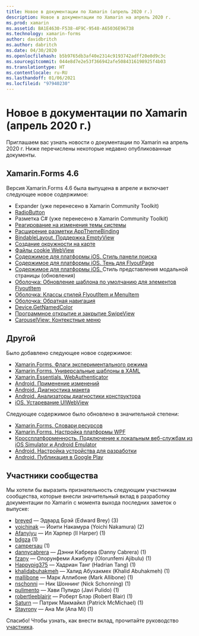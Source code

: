 ```yaml
---
title: Новое в документации по Xamarin (апрель 2020 г.)
description: Новое в документации по Xamarin на апрель 2020 г.
ms.prod: xamarin
ms.assetid: BA1E4630-F538-4F9C-9548-A65036E96738
ms.technology: xamarin-forms
author: davidbritch
ms.author: dabritch
ms.date: 04/30/2020
ms.openlocfilehash: b5b9765db3af40e2314c9193742adff20e0d9c3c
ms.sourcegitcommit: 044e8d7e2e53f366942afe5084316198925f4b03
ms.translationtype: HT
ms.contentlocale: ru-RU
ms.lasthandoff: 01/06/2021
ms.locfileid: "97940230"
---
```

# <a name="xamarin-docs-whats-new-april-2020"></a>Новое в документации по Xamarin (апрель 2020 г.)

Приглашаем вас узнать новости о документации по Xamarin на апрель 2020 г. Ниже перечислены некоторые недавно опубликованные документы.

## <a name="xamarinforms-46"></a>Xamarin.Forms 4.6

Версия Xamarin.Forms 4.6 была выпущена в апреле и включает следующее новое содержимое:

- Expander (уже перенесено в Xamarin Community Toolkit)
- [RadioButton](~/xamarin-forms/user-interface/radiobutton.md)
- Разметка C# (уже перенесено в Xamarin Community Toolkit)
- [Реагирование на изменения темы системы](~/xamarin-forms/user-interface/theming/system-theme-changes.md)
- [Расширение разметки AppThemeBinding](~/xamarin-forms/xaml/markup-extensions/consuming.md#appthemebinding-markup-extension)
- [BindableLayout. Поддержка EmptyView](~/xamarin-forms/user-interface/layouts/bindable-layouts.md)
- [Создание окружности на карте](~/xamarin-forms/user-interface/map/polygons.md#create-a-circle)
- [Файлы cookie WebView](~/xamarin-forms/user-interface/webview.md#cookies)
- [Содержимое для платформы iOS. Стиль панели поиска](~/xamarin-forms/platform/ios/searchbar-style.md)
- [Содержимое для платформы iOS. Тень для FlyoutPage](~/xamarin-forms/platform/ios/flyoutpage-shadow.md)
- [Содержимое для платформы iOS. ](~/xamarin-forms/platform/ios/page-presentation-style.md)Стиль представления модальной страницы (обновления)
- [Оболочка: Обновление шаблона по умолчанию для элементов FlyoutItem](~/xamarin-forms/app-fundamentals/shell/flyout.md#default-template-for-flyoutitems)
- [Оболочка: Классы стилей FlyoutItem и MenuItem](~/xamarin-forms/app-fundamentals/shell/flyout.md#flyoutitem-and-menuitem-style-classes)
- [Оболочка: Обратная навигация](~/xamarin-forms/app-fundamentals/shell/navigation.md#backwards-navigation)
- [Device.GetNamedColor](~/xamarin-forms/platform/device.md#devicegetnamedcolor)
- [Программное открытие и закрытие SwipeView](~/xamarin-forms/user-interface/swipeview.md#open-and-close-a-swipeview-programmatically)
- [CarouselView: Контекстные меню](~/xamarin-forms/user-interface/carouselview/populate-data.md#context-menus)

## <a name="other"></a>Другой

Было добавлено следующее новое содержимое:

- [Xamarin.Forms. Флаги экспериментального режима](~/xamarin-forms/internals/experimental-flags.md)
- [Xamarin.Forms. Универсальные шаблоны в XAML](~/xamarin-forms/xaml/generics.md)
- [Xamarin.Essentials. WebAuthenticator](~/essentials/web-authenticator.md?context=xamarin%2Fxamarin-forms)
- [Android. Применение изменений](~/android/deploy-test/apply-changes.md)
- [Android. Диагностика макета](~/android/user-interface/android-designer/diagnostics.md)
- [Android. Анализаторы диагностики конструктора](~/android/user-interface/android-designer/diagnostic-analyzers.md)
- [iOS. Устаревание UIWebView](~/ios/user-interface/controls/webview.md#uiwebview-deprecation)

Следующее содержимое было обновлено в значительной степени:

- [Xamarin.Forms. Словари ресурсов](~/xamarin-forms/xaml/resource-dictionaries.md)
- [Xamarin.Forms. Настройка платформы WPF](~/xamarin-forms/platform/other/wpf.md)
- [Кроссплатформенность. Подключение к локальным веб-службам из iOS Simulator и Android Emulator](~/cross-platform/deploy-test/connect-to-local-web-services.md)
- [Android. Настройка устройства для разработки](~/android/get-started/installation/set-up-device-for-development.md)
- [Android. Публикация в Google Play](~/android/deploy-test/publishing/publishing-to-google-play/index.md)

## <a name="community-contributors"></a>Участники сообщества

Мы хотели бы выразить признательность следующим участникам сообщества, которые внесли значительный вклад в разработку документации по Xamarin с момента выхода последних заметок о выпуске:

- [breyed](https://github.com/breyed) — Эдвард Брэй (Edward Brey) (3)
- [yoichinak](https://github.com/yoichinak) — Йоити Накамура (Yoichi Nakamura) (2)
- [Afanyiyu](https://github.com/Afanyiyu) — Ил Харпер (Il Harper) (1)
- [bdgza](https://github.com/bdgza) (1)
- [campersau](https://github.com/campersau) (1)
- [dannycabrera](https://github.com/dannycabrera) — Дэнни Кабрера (Danny Cabrera) (1)
- [fzany](https://github.com/fzany) — Олорунфеми Ажибулу (Olorunfemi Ajibulu) (1)
- [Happypig375](https://github.com/Happypig375) — Хадриан Танг (Hadrian Tang) (1)
- [khalidabuhakmeh](https://github.com/khalidabuhakmeh) — Халид Абухакмех (Khalid Abuhakmeh) (1)
- [mallibone](https://github.com/mallibone) — Марк Аллибоне (Mark Allibone) (1)
- [nschonni](https://github.com/nschonni) — Ник Шоннинг (Nick Schonning) (1)
- [pulimento](https://github.com/pulimento) — Хави Пулидо (Javi Pulido) (1)
- [robertleeblairjr](https://github.com/robertleeblairjr) — Роберт Блэр (Robert Blair) (1)
- [Saturn](https://github.com/Saturn) — Патрик Макмайкл (Patrick McMichael) (1)
- [Stayrony](https://github.com/Stayrony) — Ана Ми (Ana Mi) (1)

Спасибо! Чтобы узнать, как внести вклад, прочитайте руководство [участника](https://github.com/MicrosoftDocs/xamarin-docs/blob/live/CONTRIBUTING.md).
